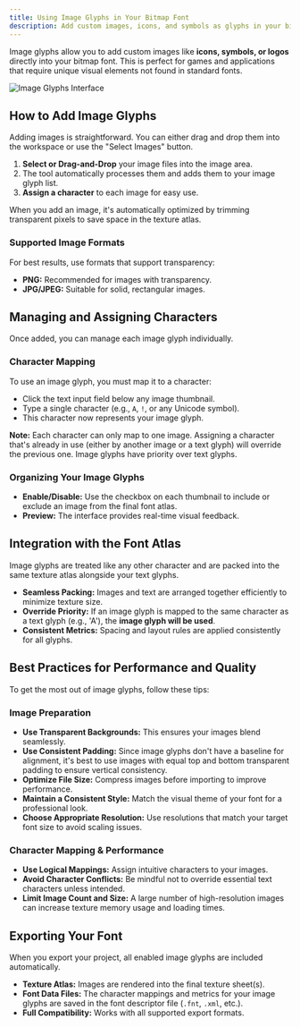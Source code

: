 ```yaml
---
title: Using Image Glyphs in Your Bitmap Font
description: Add custom images, icons, and symbols as glyphs in your bitmap font. Learn how to import, manage, and optimize image glyphs for game and app development.
---
```


Image glyphs allow you to add custom images like **icons, symbols, or logos** directly into your bitmap font. This is perfect for games and applications that require unique visual elements not found in standard fonts.

![Image Glyphs Interface](~/assets/image-glyphs.png)

## How to Add Image Glyphs

Adding images is straightforward. You can either drag and drop them into the workspace or use the "Select Images" button.

1.  **Select or Drag-and-Drop** your image files into the image area.
2.  The tool automatically processes them and adds them to your image glyph list.
3.  **Assign a character** to each image for easy use.

When you add an image, it's automatically optimized by trimming transparent pixels to save space in the texture atlas.

### Supported Image Formats

For best results, use formats that support transparency:

-   **PNG:** Recommended for images with transparency.
-   **JPG/JPEG:** Suitable for solid, rectangular images.

## Managing and Assigning Characters

Once added, you can manage each image glyph individually.

### Character Mapping

To use an image glyph, you must map it to a character:

-   Click the text input field below any image thumbnail.
-   Type a single character (e.g., `A`, `!`, or any Unicode symbol).
-   This character now represents your image glyph.

**Note:** Each character can only map to one image. Assigning a character that's already in use (either by another image or a text glyph) will override the previous one. Image glyphs have priority over text glyphs.

### Organizing Your Image Glyphs

-   **Enable/Disable:** Use the checkbox on each thumbnail to include or exclude an image from the final font atlas.
-   **Preview:** The interface provides real-time visual feedback.

## Integration with the Font Atlas

Image glyphs are treated like any other character and are packed into the same texture atlas alongside your text glyphs.

-   **Seamless Packing:** Images and text are arranged together efficiently to minimize texture size.
-   **Override Priority:** If an image glyph is mapped to the same character as a text glyph (e.g., 'A'), the **image glyph will be used**.
-   **Consistent Metrics:** Spacing and layout rules are applied consistently for all glyphs.

## Best Practices for Performance and Quality

To get the most out of image glyphs, follow these tips:

### Image Preparation
-   **Use Transparent Backgrounds:** This ensures your images blend seamlessly.
-   **Use Consistent Padding:** Since image glyphs don't have a baseline for alignment, it's best to use images with equal top and bottom transparent padding to ensure vertical consistency.
-   **Optimize File Size:** Compress images before importing to improve performance.
-   **Maintain a Consistent Style:** Match the visual theme of your font for a professional look.
-   **Choose Appropriate Resolution:** Use resolutions that match your target font size to avoid scaling issues.

### Character Mapping & Performance
-   **Use Logical Mappings:** Assign intuitive characters to your images.
-   **Avoid Character Conflicts:** Be mindful not to override essential text characters unless intended.
-   **Limit Image Count and Size:** A large number of high-resolution images can increase texture memory usage and loading times.

## Exporting Your Font

When you export your project, all enabled image glyphs are included automatically.

-   **Texture Atlas:** Images are rendered into the final texture sheet(s).
-   **Font Data Files:** The character mappings and metrics for your image glyphs are saved in the font descriptor file (`.fnt`, `.xml`, etc.).
-   **Full Compatibility:** Works with all supported export formats.